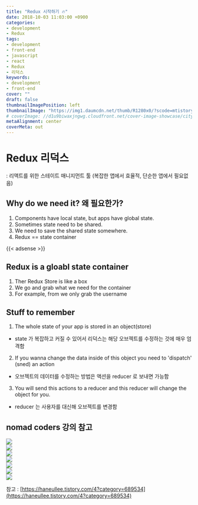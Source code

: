 ```yaml
---
title: "Redux 시작하기 🔥"
date: 2018-10-03 11:03:00 +0900
categories: 
- development
- Redux
tags: 
- development
- front-end
- javascript
- react
- Redux
- 리덕스
keywords: 
- development
- front-end
cover: ""
draft: false
thumbnailImagePosition: left
thumbnailImage: "https://img1.daumcdn.net/thumb/R1280x0/?scode=mtistory2&fname=https%3A%2F%2Fblog.kakaocdn.net%2Fdn%2FcHDrNY%2FbtqBj7qvixo%2F7v1KBOdkIY4qRBjc6nfJ71%2Fimg.png"
# coverImage: //d1u9biwaxjngwg.cloudfront.net/cover-image-showcase/city.jpg
metaAlignment: center
coverMeta: out
---
```

<!--toc-->

# Redux 리덕스

: 리액트를 위한 스테이트 매니지먼트 툴 (복잡한 앱에서 효율적, 단순한 앱에서 필요없음)


## Why do we need it? 왜 필요한가?

1. Components have local state, but apps have global state.
2. Sometimes state need to be shared.
3. We need to save the shared state somewhere.
4. Redux == state container

{{< adsense >}}

## Redux is a gloabl state container

1. Ther Redux Store is like a box
2. We go and grab what we need for the container
3. For example, from <Navigation/> we only grab the username

## Stuff to remember

1. The whole state of your app is stored in an object(store)

- state 가 복잡하고 커질 수 있어서 리덕스는 해당 오브젝트를 수정하는 것에 매우 엄격함

2. If you wanna change the data inside of this object you need to 'dispatch' (sned) an action

- 오브젝트의 데이터를 수정하는 방법은 액션을 reducer 로 보내면 가능함

3. You will send this actions to a reducer and this reducer will change the object for you.

- reducer 는 사용자를 대신해 오브젝트를 변경함

## nomad coders 강의 참고

![](https://img1.daumcdn.net/thumb/R1280x0/?scode=mtistory2&fname=https%3A%2F%2Fblog.kakaocdn.net%2Fdn%2FcHDrNY%2FbtqBj7qvixo%2F7v1KBOdkIY4qRBjc6nfJ71%2Fimg.png)  
![](https://img1.daumcdn.net/thumb/R1280x0/?scode=mtistory2&fname=https%3A%2F%2Fblog.kakaocdn.net%2Fdn%2FcbK0Hs%2FbtqBkORASii%2FXtpfQnFr350NVbxPLROkKk%2Fimg.png)  
![](https://img1.daumcdn.net/thumb/R1280x0/?scode=mtistory2&fname=https%3A%2F%2Fblog.kakaocdn.net%2Fdn%2FcpbYf2%2FbtqBlAL5ZnQ%2FGl0EAqb3RHjVNi02JFBowk%2Fimg.png)  
![](https://img1.daumcdn.net/thumb/R1280x0/?scode=mtistory2&fname=https%3A%2F%2Fblog.kakaocdn.net%2Fdn%2Fcesk1G%2FbtqBliZbOXp%2FUcJ2YGUkU2tjOSt8qMasHk%2Fimg.png)  
![](https://img1.daumcdn.net/thumb/R1280x0/?scode=mtistory2&fname=https%3A%2F%2Fblog.kakaocdn.net%2Fdn%2Fto8YW%2FbtqBmVJcpaU%2FbEJjaAuE7eRGMSeVVrueW0%2Fimg.png)  
![](https://img1.daumcdn.net/thumb/R1280x0/?scode=mtistory2&fname=https%3A%2F%2Fblog.kakaocdn.net%2Fdn%2FzNcAV%2FbtqBow90IEF%2F9H84txIYKAZP03Uy0m9GLk%2Fimg.png)  
![](https://img1.daumcdn.net/thumb/R1280x0/?scode=mtistory2&fname=https%3A%2F%2Fblog.kakaocdn.net%2Fdn%2FcHaK9p%2FbtqBn91wblp%2FIFC3Cy2BAolK5gWFKuMaCk%2Fimg.png)


참고 : 
[https://haneullee.tistory.com/4?category=689534](https://haneullee.tistory.com/4?category=689534)